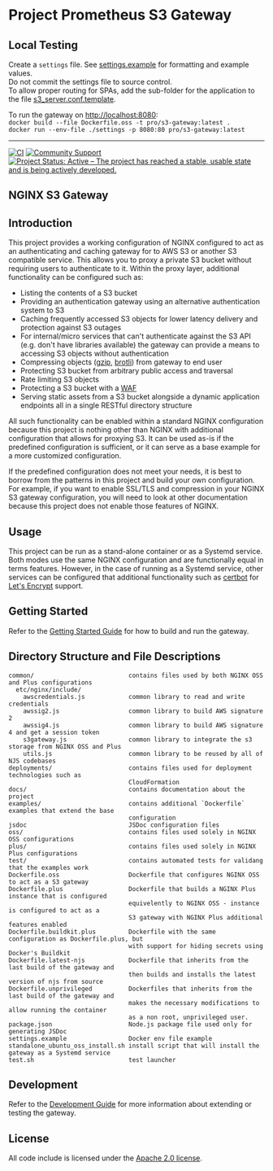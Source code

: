 # Project Prometheus S3 Gateway

## Local Testing

Create a `settings` file. See [settings.example](/settings.example) for formatting and example values.  
Do not commit the settings file to source control.  
To allow proper routing for SPAs, add the sub-folder for the application to the file [s3_server.conf.template](/common/etc/nginx/templates/gateway/s3_server.conf.template).

To run the gateway on [http://localhost:8080](http://localhost:8080):  
`docker build --file Dockerfile.oss -t pro/s3-gateway:latest .`  
`docker run --env-file ./settings -p 8080:80 pro/s3-gateway:latest`

---  

[![CI](https://github.com/GigaTech-net/pp-s3-gateway/actions/workflows/main.yml/badge.svg)](https://github.com/GigaTech-net/pp-s3-gateway/actions/workflows/main.yml)
[![Community Support](https://badgen.net/badge/support/gigatech/blue?icon=jira)](https://gigatech-net.atlassian.net/jira/software/c/projects/PRO/boards/3/backlog)
[![Project Status: Active – The project has reached a stable, usable state and is being actively developed.](https://www.repostatus.org/badges/latest/active.svg)](https://www.repostatus.org/#active)

## NGINX S3 Gateway

## Introduction

This project provides a working configuration of NGINX configured to act as 
an authenticating and caching gateway for to AWS S3 or another S3 compatible
service. This allows you to proxy a private S3 bucket without requiring users
to authenticate to it. Within the proxy layer, additional functionality can be
configured such as:

 * Listing the contents of a S3 bucket
 * Providing an authentication gateway using an alternative authentication
   system to S3
 * Caching frequently accessed S3 objects for lower latency delivery and
   protection against S3 outages
 * For internal/micro services that can't authenticate against the S3 API
   (e.g. don't have libraries available) the gateway can provide a means
   to accessing S3 objects without authentication
 * Compressing objects ([gzip](examples/gzip-compression), [brotli](examples/brotli-compression)) from gateway to end user
 * Protecting S3 bucket from arbitrary public access and traversal
 * Rate limiting S3 objects
 * Protecting a S3 bucket with a [WAF](examples/modsecurity)
 * Serving static assets from a S3 bucket alongside a dynamic application
   endpoints all in a single RESTful directory structure

All such functionality can be enabled within a standard NGINX configuration
because this project is nothing other than NGINX with additional configuration
that allows for proxying S3. It can be used as-is if the predefined
configuration is sufficient, or it can serve as a base example for a more 
customized configuration.

If the predefined configuration does not meet your needs, it is best to borrow
from the patterns in this project and build your own configuration. For example,
if you want to enable SSL/TLS and compression in your NGINX S3 gateway 
configuration, you will need to look at other documentation because this
project does not enable those features of NGINX.

## Usage

This project can be run as a stand-alone container or as a Systemd service.
Both modes use the same NGINX configuration and are functionally equal in terms
features. However, in the case of running as a Systemd service, other services
can be configured that additional functionality such as [certbot](https://certbot.eff.org/)
for [Let's Encrypt](https://letsencrypt.org/) support.    

## Getting Started

Refer to the [Getting Started Guide](docs/getting_started.md) for how to build
and run the gateway.

## Directory Structure and File Descriptions

```
common/                          contains files used by both NGINX OSS and Plus configurations
  etc/nginx/include/
    awscredentials.js            common library to read and write credentials
    awssig2.js                   common library to build AWS signature 2
    awssig4.js                   common library to build AWS signature 4 and get a session token
    s3gateway.js                 common library to integrate the s3 storage from NGINX OSS and Plus
    utils.js                     common library to be reused by all of NJS codebases
deployments/                     contains files used for deployment technologies such as
                                 CloudFormation
docs/                            contains documentation about the project
examples/                        contains additional `Dockerfile` examples that extend the base 
                                 configuration
jsdoc                            JSDoc configuration files
oss/                             contains files used solely in NGINX OSS configurations
plus/                            contains files used solely in NGINX Plus configurations
test/                            contains automated tests for validang that the examples work
Dockerfile.oss                   Dockerfile that configures NGINX OSS to act as a S3 gateway
Dockerfile.plus                  Dockerfile that builds a NGINX Plus instance that is configured
                                 equivelently to NGINX OSS - instance is configured to act as a 
                                 S3 gateway with NGINX Plus additional features enabled
Dockerfile.buildkit.plus         Dockerfile with the same configuration as Dockerfile.plus, but
                                 with support for hiding secrets using Docker's Buildkit
Dockerfile.latest-njs            Dockerfile that inherits from the last build of the gateway and
                                 then builds and installs the latest version of njs from source
Dockerfile.unprivileged          Dockerfiles that inherits from the last build of the gateway and
                                 makes the necessary modifications to allow running the container
                                 as a non root, unprivileged user.
package.json                     Node.js package file used only for generating JSDoc
settings.example                 Docker env file example
standalone_ubuntu_oss_install.sh install script that will install the gateway as a Systemd service
test.sh                          test launcher
```

## Development

Refer to the [Development Guide](docs/development.md) for more information about
extending or testing the gateway.

## License

All code include is licensed under the [Apache 2.0 license](LICENSE.txt).
